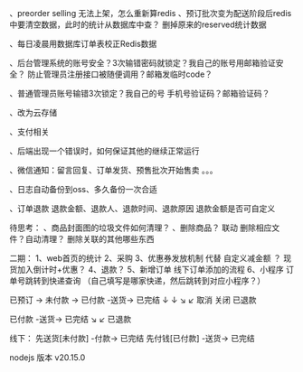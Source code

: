 
、preorder selling 无法上架，怎么重新算redis
、预订批次变为配送阶段后redis中要清空数据，此时的统计从数据库中查？  删掉原来的reserved统计数据

、每日凌晨用数据库订单表校正Redis数据




、后台管理系统的账号安全？3次输错密码就锁定？我自己的账号用邮箱验证安全？   防止管理员注册接口被随便调用？邮箱发临时code？

、普通管理员账号输错3次锁定？我自己的号 手机号验证码？邮箱验证码？

、改为云存储

、支付相关

、后端出现一个错误时，如何保证其他的继续正常运行

、微信通知：留言回复、订单发货、预售批次开始售卖 。。。

、日志自动备份到oss、多久备份一次合适

、订单退款  退款金额、退款人、退款时间、退款原因    退款金额是否可自定义



待思考：
、商品封面图的垃圾文件如何清理？
、删除商品？ 联动 删除相应文件？自动清理？ 删除关联的其他哪些东西



二期：
1、web首页的统计
2、采购
3、优惠券发放机制 代替 自定义减金额 ？ 现货加入倒计时+优惠？
4、退款？
5、新增订单 线下订单添加的流程
6、小程序 订单号跳转到快递查询   （自己填写是哪家快递，然后跳转到对应小程序？）



已预订 -> 未付款 -> 已付款 -送货-> 已完结
  ↓        ↓           ↘        ↙
 取消     关闭            已退款


已付款 -送货-> 已完结
     ↘       ↙
       已退款

线下：
先送货[未付款] -付款-> 已完结
先付钱[已付款] -送货-> 已完结



nodejs 版本 v20.15.0


